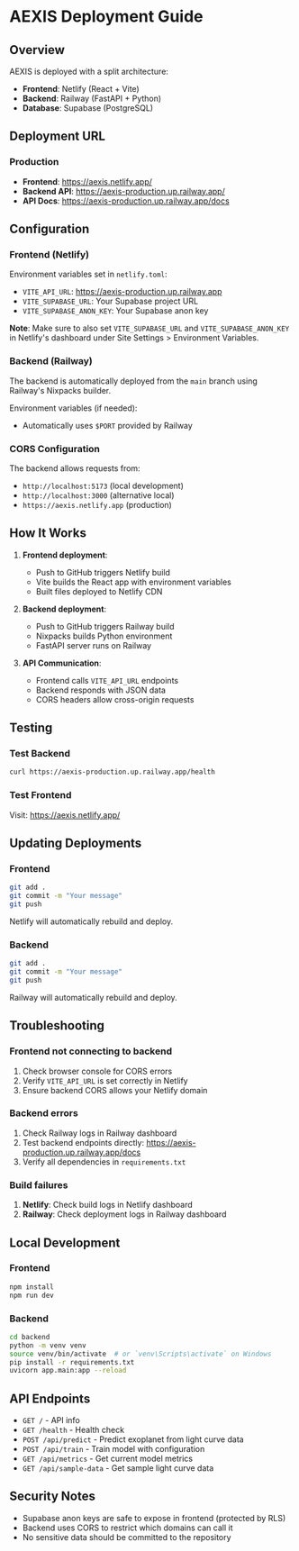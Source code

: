 # AEXIS Deployment Guide

## Overview

AEXIS is deployed with a split architecture:

- **Frontend**: Netlify (React + Vite)
- **Backend**: Railway (FastAPI + Python)
- **Database**: Supabase (PostgreSQL)

## Deployment URL

### Production

- **Frontend**: https://aexis.netlify.app/
- **Backend API**: https://aexis-production.up.railway.app/
- **API Docs**: https://aexis-production.up.railway.app/docs

## Configuration

### Frontend (Netlify)

Environment variables set in `netlify.toml`:

- `VITE_API_URL`: https://aexis-production.up.railway.app
- `VITE_SUPABASE_URL`: Your Supabase project URL
- `VITE_SUPABASE_ANON_KEY`: Your Supabase anon key

**Note**: Make sure to also set `VITE_SUPABASE_URL` and `VITE_SUPABASE_ANON_KEY` in Netlify's dashboard under Site Settings > Environment Variables.

### Backend (Railway)

The backend is automatically deployed from the `main` branch using Railway's Nixpacks builder.

Environment variables (if needed):

- Automatically uses `$PORT` provided by Railway

### CORS Configuration

The backend allows requests from:

- `http://localhost:5173` (local development)
- `http://localhost:3000` (alternative local)
- `https://aexis.netlify.app` (production)

## How It Works

1. **Frontend deployment**:

   - Push to GitHub triggers Netlify build
   - Vite builds the React app with environment variables
   - Built files deployed to Netlify CDN

2. **Backend deployment**:

   - Push to GitHub triggers Railway build
   - Nixpacks builds Python environment
   - FastAPI server runs on Railway

3. **API Communication**:
   - Frontend calls `VITE_API_URL` endpoints
   - Backend responds with JSON data
   - CORS headers allow cross-origin requests

## Testing

### Test Backend

```bash
curl https://aexis-production.up.railway.app/health
```

### Test Frontend

Visit: https://aexis.netlify.app/

## Updating Deployments

### Frontend

```bash
git add .
git commit -m "Your message"
git push
```

Netlify will automatically rebuild and deploy.

### Backend

```bash
git add .
git commit -m "Your message"
git push
```

Railway will automatically rebuild and deploy.

## Troubleshooting

### Frontend not connecting to backend

1. Check browser console for CORS errors
2. Verify `VITE_API_URL` is set correctly in Netlify
3. Ensure backend CORS allows your Netlify domain

### Backend errors

1. Check Railway logs in Railway dashboard
2. Test backend endpoints directly: https://aexis-production.up.railway.app/docs
3. Verify all dependencies in `requirements.txt`

### Build failures

1. **Netlify**: Check build logs in Netlify dashboard
2. **Railway**: Check deployment logs in Railway dashboard

## Local Development

### Frontend

```bash
npm install
npm run dev
```

### Backend

```bash
cd backend
python -m venv venv
source venv/bin/activate  # or `venv\Scripts\activate` on Windows
pip install -r requirements.txt
uvicorn app.main:app --reload
```

## API Endpoints

- `GET /` - API info
- `GET /health` - Health check
- `POST /api/predict` - Predict exoplanet from light curve data
- `POST /api/train` - Train model with configuration
- `GET /api/metrics` - Get current model metrics
- `GET /api/sample-data` - Get sample light curve data

## Security Notes

- Supabase anon keys are safe to expose in frontend (protected by RLS)
- Backend uses CORS to restrict which domains can call it
- No sensitive data should be committed to the repository
